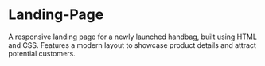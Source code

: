 # Landing-Page
A responsive landing page for a newly launched handbag, built using HTML and CSS. Features a modern layout to showcase product details and attract potential customers.
